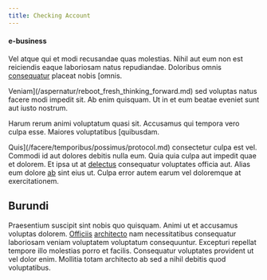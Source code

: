 ```yaml
---
title: Checking Account
---
```


#### e-business

Vel atque qui et modi recusandae quas molestias. Nihil aut eum non est reiciendis eaque laboriosam natus repudiandae. Doloribus omnis [consequatur](/voluptate/intelligent_metal_tuna_burundi_franc_land.md) placeat nobis [omnis.

Veniam](/aspernatur/reboot_fresh_thinking_forward.md) sed voluptas natus facere modi impedit sit. Ab enim quisquam. Ut in et eum beatae eveniet sunt aut iusto nostrum.

Harum rerum animi voluptatum quasi sit. Accusamus qui tempora vero culpa esse. Maiores voluptatibus [quibusdam.

Quis](/facere/temporibus/possimus/protocol.md) consectetur culpa est vel. Commodi id aut dolores debitis nulla eum. Quia quia culpa aut impedit quae et dolorem. Et ipsa ut at [delectus](/dolore/odio/neque/libero/handcrafted_plastic_chicken_buckinghamshire.md) consequatur voluptates officia aut. Alias eum dolore [ab](/dolore/et/rial_omani_organized.md) sint eius ut. Culpa error autem earum vel doloremque at exercitationem.

## Burundi

Praesentium suscipit sint nobis quo quisquam. Animi ut et accusamus voluptas dolorem. [Officiis](/eos/est/ut/netherlands_antilles.md) [architecto](/facere/temporibus/adipisci/quasi/pike_new_israeli_sheqel.md) nam necessitatibus consequatur laboriosam veniam voluptatem voluptatum consequuntur. Excepturi repellat tempore illo molestias porro et facilis. Consequatur voluptates provident ut vel dolor enim. Mollitia totam architecto ab sed a nihil debitis quod voluptatibus.
